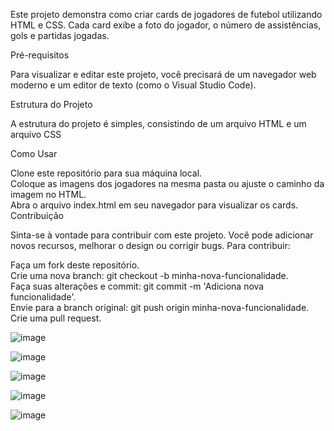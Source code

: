 
Este projeto demonstra como criar cards de jogadores de futebol utilizando HTML e CSS. Cada card exibe a foto do jogador, o número de assistências, gols e partidas jogadas.

Pré-requisitos

Para visualizar e editar este projeto, você precisará de um navegador web moderno e um editor de texto (como o Visual Studio Code).

Estrutura do Projeto

A estrutura do projeto é simples, consistindo de um arquivo HTML e um arquivo CSS

Como Usar

Clone este repositório para sua máquina local.<br>
Coloque as imagens dos jogadores na mesma pasta ou ajuste o caminho da imagem no HTML.<br>
Abra o arquivo index.html em seu navegador para visualizar os cards.<br>
Contribuição

Sinta-se à vontade para contribuir com este projeto. Você pode adicionar novos recursos, melhorar o design ou corrigir bugs. Para contribuir:<br>

Faça um fork deste repositório.<br>
Crie uma nova branch: git checkout -b minha-nova-funcionalidade.<br>
Faça suas alterações e commit: git commit -m 'Adiciona nova funcionalidade'.<br>
Envie para a branch original: git push origin minha-nova-funcionalidade.<br>
Crie uma pull request.<br>


![image](https://github.com/vieiraadev/football_player_cards/assets/164572708/b8f046a5-74a3-41e4-b730-b8ad9b7cc667)

![image](https://github.com/vieiraadev/football_player_cards/assets/164572708/670edb68-645b-46b2-9824-affced8cc791)

![image](https://github.com/vieiraadev/football_player_cards/assets/164572708/de1add9e-3db3-4a27-af62-8e37eb9d3cf2)

![image](https://github.com/vieiraadev/football_player_cards/assets/164572708/525e8622-8ebb-42a8-adf1-ead5b694cd34)

![image](https://github.com/vieiraadev/football_player_cards/assets/164572708/51eb1a8c-f16d-41d4-a61c-58f7269ad756)

